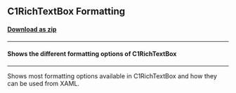 ## C1RichTextBox Formatting
#### [Download as zip](https://grapecity.github.io/DownGit/#/home?url=https://github.com/GrapeCity/ComponentOne-WPF-Samples/tree/master/NET_462/RichTextBox/CS/Formatting)
____
#### Shows the different formatting options of C1RichTextBox
____
Shows most formatting options available in C1RichTextBox and how
they can be used from XAML.
